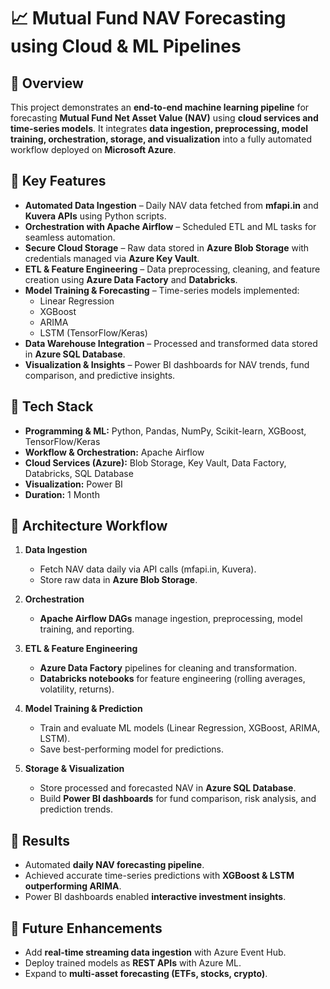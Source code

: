 # 📈 Mutual Fund NAV Forecasting using Cloud & ML Pipelines

## 🔹 Overview

This project demonstrates an **end-to-end machine learning pipeline** for forecasting **Mutual Fund Net Asset Value (NAV)** using **cloud services and time-series models**. It integrates **data ingestion, preprocessing, model training, orchestration, storage, and visualization** into a fully automated workflow deployed on **Microsoft Azure**.

## 🔹 Key Features

* **Automated Data Ingestion** – Daily NAV data fetched from **mfapi.in** and **Kuvera APIs** using Python scripts.
* **Orchestration with Apache Airflow** – Scheduled ETL and ML tasks for seamless automation.
* **Secure Cloud Storage** – Raw data stored in **Azure Blob Storage** with credentials managed via **Azure Key Vault**.
* **ETL & Feature Engineering** – Data preprocessing, cleaning, and feature creation using **Azure Data Factory** and **Databricks**.
* **Model Training & Forecasting** – Time-series models implemented:
  * Linear Regression
  * XGBoost
  * ARIMA
  * LSTM (TensorFlow/Keras)
* **Data Warehouse Integration** – Processed and transformed data stored in **Azure SQL Database**.
* **Visualization & Insights** – Power BI dashboards for NAV trends, fund comparison, and predictive insights.

## 🔹 Tech Stack

* **Programming & ML:** Python, Pandas, NumPy, Scikit-learn, XGBoost, TensorFlow/Keras
* **Workflow & Orchestration:** Apache Airflow
* **Cloud Services (Azure):** Blob Storage, Key Vault, Data Factory, Databricks, SQL Database
* **Visualization:** Power BI
* **Duration:** 1 Month

## 🔹 Architecture Workflow

1. **Data Ingestion**

   * Fetch NAV data daily via API calls (mfapi.in, Kuvera).
   * Store raw data in **Azure Blob Storage**.

2. **Orchestration**

   * **Apache Airflow DAGs** manage ingestion, preprocessing, model training, and reporting.

3. **ETL & Feature Engineering**

   * **Azure Data Factory** pipelines for cleaning and transformation.
   * **Databricks notebooks** for feature engineering (rolling averages, volatility, returns).

4. **Model Training & Prediction**

   * Train and evaluate ML models (Linear Regression, XGBoost, ARIMA, LSTM).
   * Save best-performing model for predictions.

5. **Storage & Visualization**

   * Store processed and forecasted NAV in **Azure SQL Database**.
   * Build **Power BI dashboards** for fund comparison, risk analysis, and prediction trends.

## 🔹 Results

* Automated **daily NAV forecasting pipeline**.
* Achieved accurate time-series predictions with **XGBoost & LSTM outperforming ARIMA**.
* Power BI dashboards enabled **interactive investment insights**.

## 🔹 Future Enhancements

* Add **real-time streaming data ingestion** with Azure Event Hub.
* Deploy trained models as **REST APIs** with Azure ML.
* Expand to **multi-asset forecasting (ETFs, stocks, crypto)**.

